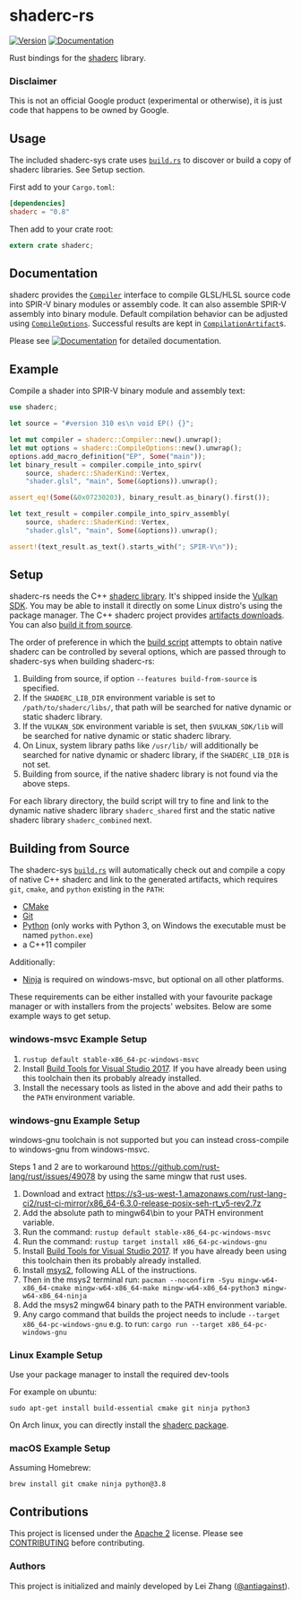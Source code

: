 shaderc-rs
==========

[![Version](https://img.shields.io/crates/v/shaderc.svg)](https://crates.io/crates/shaderc)
[![Documentation](https://docs.rs/shaderc/badge.svg)](https://docs.rs/shaderc)

Rust bindings for the [shaderc][shaderc] library.

### Disclaimer

This is not an official Google product (experimental or otherwise), it is just
code that happens to be owned by Google.

Usage
-----

The included shaderc-sys crate uses [`build.rs`](shaderc-sys/build/build.rs) to
discover or build a copy of shaderc libraries.  See Setup section.

First add to your `Cargo.toml`:

```toml
[dependencies]
shaderc = "0.8"
```

Then add to your crate root:

```rust
extern crate shaderc;
```

Documentation
-------------

shaderc provides the [`Compiler`][doc-compiler] interface to compile GLSL/HLSL
source code into SPIR-V binary modules or assembly code. It can also assemble
SPIR-V assembly into binary module. Default compilation behavior can be
adjusted using [`CompileOptions`][doc-options]. Successful results are kept in
[`CompilationArtifact`][doc-artifact]s.

Please see
[![Documentation](https://docs.rs/shaderc/badge.svg)](https://docs.rs/shaderc)
for detailed documentation.

Example
-------

Compile a shader into SPIR-V binary module and assembly text:

```rust
use shaderc;

let source = "#version 310 es\n void EP() {}";

let mut compiler = shaderc::Compiler::new().unwrap();
let mut options = shaderc::CompileOptions::new().unwrap();
options.add_macro_definition("EP", Some("main"));
let binary_result = compiler.compile_into_spirv(
    source, shaderc::ShaderKind::Vertex,
    "shader.glsl", "main", Some(&options)).unwrap();

assert_eq!(Some(&0x07230203), binary_result.as_binary().first());

let text_result = compiler.compile_into_spirv_assembly(
    source, shaderc::ShaderKind::Vertex,
    "shader.glsl", "main", Some(&options)).unwrap();

assert!(text_result.as_text().starts_with("; SPIR-V\n"));
```

Setup
-----

shaderc-rs needs the C++ [shaderc library](https://github.com/google/shaderc).
It's shipped inside the [Vulkan SDK](https://www.lunarg.com/vulkan-sdk/).
You may be able to install it directly on some Linux distro's using the package
manager. The C++ shaderc project provides [artifacts
downloads](https://github.com/google/shaderc#downloads). You can also
[build it from source](#building-from-source).

The order of preference in which the [build script](shaderc-sys/build/build.rs)
attempts to obtain native shaderc can be controlled by several options, which
are passed through to shaderc-sys when building shaderc-rs:

1. Building from source, if option `--features build-from-source` is specified.
1. If the `SHADERC_LIB_DIR` environment variable is set to
   `/path/to/shaderc/libs/`, that path will be searched for native dynamic or
   static shaderc library.
1. If the `VULKAN_SDK` environment variable is set, then `$VULKAN_SDK/lib` will
   be searched for native dynamic or static shaderc library.
1. On Linux, system library paths like `/usr/lib/` will additionally be searched
   for native dynamic or shaderc library, if the `SHADERC_LIB_DIR` is not set.
1. Building from source, if the native shaderc library is not found via the
   above steps.

For each library directory, the build script will try to fine and link to the
dynamic native shaderc library `shaderc_shared` first and the static native
shaderc library `shaderc_combined` next.

Building from Source
--------------------

The shaderc-sys [`build.rs`](shaderc-sys/build/build.rs) will automatically
check out and compile a copy of native C++ shaderc and link to the generated
artifacts, which requires `git`, `cmake`, and `python` existing in the `PATH`:

- [CMake](https://cmake.org/)
- [Git](https://git-scm.com/)
- [Python](https://www.python.org/) (only works with Python 3, on Windows
  the executable must be named `python.exe`)
- a C++11 compiler

Additionally:
- [Ninja](https://github.com/ninja-build/ninja/releases) is required on
  windows-msvc, but optional on all other platforms.

These requirements can be either installed with your favourite package manager
or with installers from the projects' websites. Below are some example ways
to get setup.

### windows-msvc Example Setup

1. `rustup default stable-x86_64-pc-windows-msvc`
2. Install [Build Tools for Visual Studio 2017](https://visualstudio.microsoft.com/downloads/#build-tools-for-visual-studio-2017).
   If you have already been using this toolchain then its probably already
   installed.
3. Install the necessary tools as listed in the above and add their paths
   to the `PATH` environment variable.

### windows-gnu Example Setup

windows-gnu toolchain is not supported but you can instead cross-compile to
windows-gnu from windows-msvc.

Steps 1 and 2 are to workaround https://github.com/rust-lang/rust/issues/49078
by using the same mingw that rust uses.

1. Download and extract https://s3-us-west-1.amazonaws.com/rust-lang-ci2/rust-ci-mirror/x86_64-6.3.0-release-posix-seh-rt_v5-rev2.7z
2. Add the absolute path to mingw64\bin to your PATH environment variable.
3. Run the command: `rustup default stable-x86_64-pc-windows-msvc`
4. Run the command: `rustup target install x86_64-pc-windows-gnu`
5. Install [Build Tools for Visual Studio 2017](https://visualstudio.microsoft.com/downloads/#build-tools-for-visual-studio-2017).
   If you have already been using this toolchain then its probably already
   installed.
6. Install [msys2](http://www.msys2.org/), following ALL of the instructions.
7. Then in the msys2 terminal run: `pacman --noconfirm -Syu mingw-w64-x86_64-cmake mingw-w64-x86_64-make mingw-w64-x86_64-python3 mingw-w64-x86_64-ninja`
8. Add the msys2 mingw64 binary path to the PATH environment variable.
9. Any cargo command that builds the project needs to include
   `--target x86_64-pc-windows-gnu` e.g. to run: `cargo run --target x86_64-pc-windows-gnu`

### Linux Example Setup

Use your package manager to install the required dev-tools

For example on ubuntu:
```
sudo apt-get install build-essential cmake git ninja python3
```

On Arch linux, you can directly install the [shaderc package](https://www.archlinux.org/packages/extra/x86_64/shaderc/).

### macOS Example Setup

Assuming Homebrew:

```
brew install git cmake ninja python@3.8
```

Contributions
-------------

This project is licensed under the [Apache 2](LICENSE) license. Please see
[CONTRIBUTING](CONTRIBUTING.md) before contributing.

### Authors

This project is initialized and mainly developed by Lei Zhang
([@antiagainst][me]).

[shaderc]: https://github.com/google/shaderc
[doc-compiler]: https://docs.rs/shaderc/0.7/shaderc/struct.Compiler.html
[doc-options]: https://docs.rs/shaderc/0.7/shaderc/struct.CompileOptions.html
[doc-artifact]: https://docs.rs/shaderc/0.7/shaderc/struct.CompilationArtifact.html
[me]: https://github.com/antiagainst
